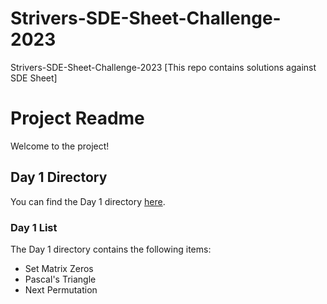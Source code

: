 # Strivers-SDE-Sheet-Challenge-2023

Strivers-SDE-Sheet-Challenge-2023 [This repo contains solutions against SDE Sheet]

# Project Readme

Welcome to the project!

## Day 1 Directory

You can find the Day 1 directory [here](./Day1).

### Day 1 List

The Day 1 directory contains the following items:

- Set Matrix Zeros
- Pascal's Triangle
- Next Permutation
